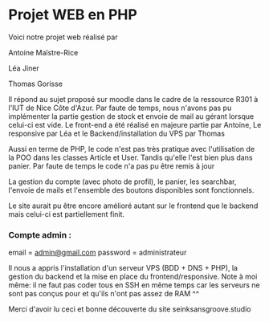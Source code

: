 # Projet WEB en PHP 

Voici notre projet web réalisé par 

Antoine Maïstre-Rice

Léa Jiner 

Thomas Gorisse


Il répond au sujet proposé sur moodle dans le cadre de la ressource R301 à l'IUT de Nice Côte d'Azur.
Par faute de temps, nous n'avons pas pu implémenter la partie gestion de stock et envoie de mail au gérant lorsque celui-ci est vide.
Le front-end a été réalisé en majeure partie par Antoine,
Le responsive par Léa 
et le Backend/installation du VPS par Thomas

Aussi en terme de PHP, le code n'est pas très pratique avec l'utilisation de la POO dans les classes Article et User. Tandis qu'elle l'est bien plus dans panier. Par faute de temps le code n'a pas pu être remis à jour 

La gestion du compte (avec photo de profil), le panier, les searchbar, l'envoie de mails et l'ensemble des boutons disponibles sont fonctionnels.

Le site aurait pu être encore amélioré autant sur le frontend que le backend mais celui-ci est partiellement finit.

### Compte admin :
email = admin@gmail.com
password = administrateur

Il nous a appris l'installation d'un serveur VPS (BDD + DNS + PHP), la gestion du backend et la mise en place du frontend/responsive.
Note à moi même: il ne faut pas coder tous en SSH en même temps car les serveurs ne sont pas conçus pour et qu'ils n'ont pas assez de RAM ^^



Merci d'avoir lu ceci et bonne découverte du site seinksansgroove.studio 